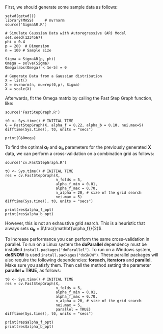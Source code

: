 First, we should generate some sample data as follows:

```{r}
setwd(getwd())
library(MASS)     # mvrnorm
source('SigmaAR.R')

# Simulate Gaussian Data with Autoregressive (AR) Model
set.seed(1234567)
phi = 0.4 
p = 200  # Dimension
n = 100 # Sample size

Sigma = SigmaAR(p, phi)
Omega = solve(Sigma)  
Omega[abs(Omega) < 1e-5] = 0  

# Generate Data from a Gaussian distribution 
X = list()
X = mvrnorm(n, mu=rep(0,p), Sigma)
X = scale(X)
```

Afterwards, fit the Omega matrix by calling the Fast Step Graph function, like:

```{r}
source('FastStepGraph.R')

t0 <- Sys.time() # INITIAL TIME
G = FastStepGraph(X, alpha_f = 0.22, alpha_b = 0.10, nei.max=5)
difftime(Sys.time(), t0, units = "secs")

print(G$Omega)
```

To find the optimal $\mathbf{\alpha_f}$ and $\mathbf{\alpha_b}$ parameters for the previously generated **X** data, we can perform a cross-validation on a combination grid as follows:

```{r}
source('cv.FastStepGraph.R')

t0 <- Sys.time() # INITIAL TIME
res = cv.FastStepGraph(X, 
                       n_folds = 5, 
                       alpha_f_min = 0.01, 
                       alpha_f_max = 0.70,
                       n_alpha = 20, # size of the grid search
                       nei.max = 5)
difftime(Sys.time(), t0, units = "secs")

print(res$alpha_f_opt)
print(res$alpha_b_opt)
```
However, this is not an exhaustive grid search. This is a heuristic that always sets $\mathbf{\alpha_b}$ = $\frac{\mathbf{\alpha_f}}{2}$.

To increase performance you can perform the same cross-validation in parallel. To run on a Linux system the **doParallel** dependency must be installed `install.packages("doParallel")`. To run on a Windows system, **doSNOW** is used `install.packages("doSNOW")`. These parallel packages will also require the following dependencies: **foreach**, **iterators** and **parallel**. Make sure you satisfy them. Then call the method setting the parameter **parallel = TRUE**, as follows:

```{r}
t0 <- Sys.time() # INITIAL TIME
res = cv.FastStepGraph(X, 
                       n_folds = 5, 
                       alpha_f_min = 0.01, 
                       alpha_f_max = 0.70,
                       n_alpha = 20, # size of the grid search
                       nei.max = 5,
                       parallel = TRUE)
difftime(Sys.time(), t0, units = "secs")

print(res$alpha_f_opt)
print(res$alpha_b_opt)
```
